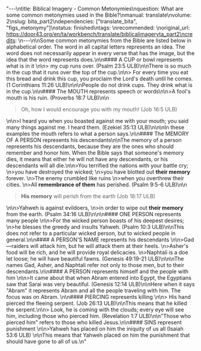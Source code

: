 "---\ntitle: Biblical Imagery - Common Metonymies\nquestion: What are some common metonymies used in the Bible?\nmanual: translate\nvolume: 2\nslug: bita_part2\ndependencies:  [\"translate_bita\", \"figs_metonymy\"]\nstatus:  finished\ntags: \nrecommended: \noriginal_url: https://door43.org/en/ta/workbench/translate/biblicalimageryta_part2\ncredits: \n---\n\nSome common metonymies from the Bible are listed below in alphabetical order. The word in all capital letters represents an idea. The word does not necessarily appear in every verse that has the image, but the idea that the word represents does.\n\n#### A CUP or bowl represents what is in it \n\n> my cup runs over.  (Psalm 23:5 ULB)\n\nThere is so much in the cup that it runs over the top of the cup.\n\n> For every time you eat this bread and drink this cup, you proclaim the Lord's death until he comes.  (1 Corinthians 11:26 ULB)\n\n\nPeople do not drink cups. They drink what is in the cup.\n\n#### The MOUTH represents speech or words\n\n>A fool's mouth is his ruin.  (Proverbs 18:7 ULB)\n\n<blockquote>Oh, how I would encourage you with my mouth!  (Job 16:5 ULB) </blockquote>\n\n>I heard you when you boasted against me with your mouth; you said many things against me. I heard them. (Ezekiel 35:13 ULB)\n\n\nIn these examples the mouth refers to what a person says.\n\n#### The MEMORY OF A PERSON represents his descendants\n\nThe memory of a person represents his descendants, because they are the ones who should remember and honor him. When the Bible says that someone's memory dies, it means that either he will not have any descendants, or his descendants will all die.\n\n>You terrified the nations with your battle cry;  \n>you have destroyed the wicked;  \n>you have blotted out __their memory__ forever.  \n>The enemy crumbled like ruins  \n>when you overthrew their cities.  \n>All __remembrance of them__ has perished. (Psalm 9:5-6 ULB)\n\n<blockquote> __His memory__ will perish from the earth (Job 18:17 ULB) </blockquote>\n\n>Yahweh is against evildoers,  \n>in order to wipe out __their memory__ from the earth. (Psalm 34:16 ULB)\n\n\n#### ONE PERSON represents many people \n\n>For the wicked person boasts of his deepest desires;  \n>he blesses the greedy and insults Yahweh. (Psalm 10:3 ULB)\n\nThis does not refer to a particular wicked person, but to wicked people in general.\n\n#### A PERSON'S NAME represents his descendants \n\n>Gad—raiders will attack him, but he will attack them at their heels.  \n>Asher's food will be rich, and he will provide royal delicacies.  \n>Naphtali is a doe let loose; he will have beautiful fawns. (Genesis 49:19-21 ULB)\n\n\nThe names Gad, Asher, and Naphtali refer not only to those men, but to their descendants.\n\n#### A PERSON represents himself and the people with him \n\n>It came about that when Abram entered into Egypt, the Egyptians saw that Sarai was very beautiful. (Genesis 12:14 ULB)\n\nHere when it says \"Abram\" it represents Abram and all the people traveling with him. The focus was on Abram.   \n\n#### PIERCING represents killing \n\n> His hand pierced the fleeing serpent. (Job 26:13 ULB)\n\nThis means that he killed the serpent.\n\n> Look, he is coming with the clouds; every eye will see him, including those who pierced him. (Revelation 1:7 ULB)\n\n\"Those who pierced him\" refers to those who killed Jesus.\n\n#### SINS represent punishment \n\n>Yahweh has placed on him the iniquity of us all   (Isaiah 53:6 ULB) \n\nThis means that Yahweh placed on him the punishment that should have gone to all of us.\n"
